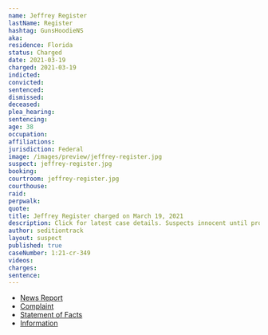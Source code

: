 ```yaml
---
name: Jeffrey Register
lastName: Register
hashtag: GunsHoodieNS
aka:
residence: Florida
status: Charged
date: 2021-03-19
charged: 2021-03-19
indicted:
convicted:
sentenced:
dismissed:
deceased:
plea_hearing:
sentencing:
age: 38
occupation:
affiliations:
jurisdiction: Federal
image: /images/preview/jeffrey-register.jpg
suspect: jeffrey-register.jpg
booking:
courtroom: jeffrey-register.jpg
courthouse:
raid:
perpwalk:
quote:
title: Jeffrey Register charged on March 19, 2021
description: Click for latest case details. Suspects innocent until proven guilty.
author: seditiontrack
layout: suspect
published: true
caseNumber: 1:21-cr-349
videos:
charges:
sentence:
---
```


- [News Report](https://www.firstcoastnews.com/article/news/local/man-makes-tuesday-appearance-in-jacksonville-on-charges-related-to-capitol-riots/77-c9c8a930-f2ec-45c6-b342-11addbdea146)
- [Complaint](https://www.justice.gov/usao-dc/case-multi-defendant/file/1389956/download)
- [Statement of Facts](https://www.justice.gov/usao-dc/case-multi-defendant/file/1389961/download)
- [Information](https://www.justice.gov/usao-dc/case-multi-defendant/file/1418101/download)
